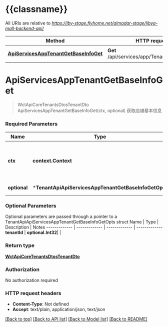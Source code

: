 # {{classname}}

All URIs are relative to *https://lby-stage.flyhome.net/almadar-stage/libya-mall-backend-api/*

Method | HTTP request | Description
------------- | ------------- | -------------
[**ApiServicesAppTenantGetBaseInfoGet**](TenantApi.md#ApiServicesAppTenantGetBaseInfoGet) | **Get** /api/services/app/Tenant/GetBaseInfo | 获取店铺基本信息

# **ApiServicesAppTenantGetBaseInfoGet**
> WctApiCoreTenantsDtosTenantDto ApiServicesAppTenantGetBaseInfoGet(ctx, optional)
获取店铺基本信息

### Required Parameters

Name | Type | Description  | Notes
------------- | ------------- | ------------- | -------------
 **ctx** | **context.Context** | context for authentication, logging, cancellation, deadlines, tracing, etc.
 **optional** | ***TenantApiApiServicesAppTenantGetBaseInfoGetOpts** | optional parameters | nil if no parameters

### Optional Parameters
Optional parameters are passed through a pointer to a TenantApiApiServicesAppTenantGetBaseInfoGetOpts struct
Name | Type | Description  | Notes
------------- | ------------- | ------------- | -------------
 **tenantId** | **optional.Int32**|  | 

### Return type

[**WctApiCoreTenantsDtosTenantDto**](WCT.Api.Core.Tenants.Dtos.TenantDto.md)

### Authorization

No authorization required

### HTTP request headers

 - **Content-Type**: Not defined
 - **Accept**: text/plain, application/json, text/json

[[Back to top]](#) [[Back to API list]](../README.md#documentation-for-api-endpoints) [[Back to Model list]](../README.md#documentation-for-models) [[Back to README]](../README.md)

